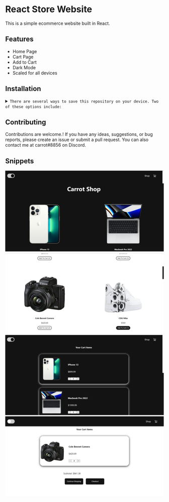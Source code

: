 # React Store Website

This is a simple ecommerce website built in React. 

## Features
- Home Page <br/>
- Cart Page <br/>
- Add to Cart<br/>
- Dark Mode <br/>
- Scaled for all devices<br/>

## Installation
<details>
<summary>
  <code>There are several ways to save this repository on your device. Two of these options include:</code>
</summary>

- [Downloading repository as ZIP](https://github.com/carrot2803/Store-React/archive/refs/heads/master.zip)
- Running the following command in a terminal, provided the [GitHub CLI](https://cli.github.com/) has been previously installed:
```sh
git clone https://github.com/carrot2803/Store-React.git
```

<code>Install React and dependencies:  </code>

Run the following command to install the required dependencies:
```sh
npm i
```
Run the app: Connect your device or emulator, and run the following command to launch the app:
```sh
yarn start
```
</details>

## Contributing

Contributions are welcome.! If you have any ideas, suggestions, or bug reports, please create an issue or submit a pull request. You can also contact me at carrot#8856 on Discord.

## Snippets
![Screenshot 1](src/assets/screenshot1.png)<br/>
![Screenshot 2](src/assets/screenshot2.png)<br/>
![Screenshot 3](src/assets/screenshot3.png)<br/>
![Screenshot 4](src/assets/screenshot4.png)<br/>